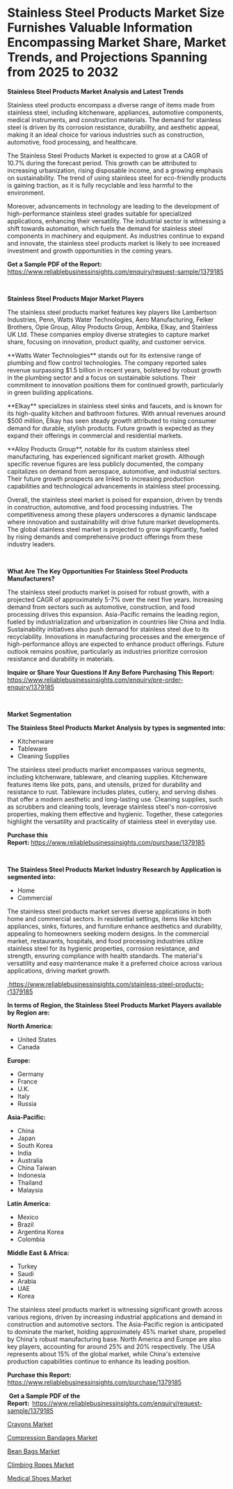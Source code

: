 <p><h1>Stainless Steel Products Market Size Furnishes Valuable Information Encompassing Market Share, Market Trends, and Projections Spanning from 2025 to 2032</h1></p><p><strong>Stainless Steel Products Market Analysis and Latest Trends</strong></p>
<p><p>Stainless steel products encompass a diverse range of items made from stainless steel, including kitchenware, appliances, automotive components, medical instruments, and construction materials. The demand for stainless steel is driven by its corrosion resistance, durability, and aesthetic appeal, making it an ideal choice for various industries such as construction, automotive, food processing, and healthcare.</p><p>The Stainless Steel Products Market is expected to grow at a CAGR of 10.7% during the forecast period. This growth can be attributed to increasing urbanization, rising disposable income, and a growing emphasis on sustainability. The trend of using stainless steel for eco-friendly products is gaining traction, as it is fully recyclable and less harmful to the environment.</p><p>Moreover, advancements in technology are leading to the development of high-performance stainless steel grades suitable for specialized applications, enhancing their versatility. The industrial sector is witnessing a shift towards automation, which fuels the demand for stainless steel components in machinery and equipment. As industries continue to expand and innovate, the stainless steel products market is likely to see increased investment and growth opportunities in the coming years.</p></p>
<p><strong>Get a Sample PDF of the Report:&nbsp;</strong> <a href="https://www.reliablebusinessinsights.com/enquiry/request-sample/1379185?utm_campaign=1106&utm_medium=2&utm_source=Github&utm_content=ia&utm_term=04042025&utm_id=stainless-steel-products">https://www.reliablebusinessinsights.com/enquiry/request-sample/1379185</a></p>
<p>&nbsp;</p>
<p><strong>Stainless Steel Products Major Market Players</strong></p>
<p><p>The stainless steel products market features key players like Lambertson Industries, Penn, Watts Water Technologies, Aero Manufacturing, Felker Brothers, Opie Group, Alloy Products Group, Ambika, Elkay, and Stainless UK Ltd. These companies employ diverse strategies to capture market share, focusing on innovation, product quality, and customer service.</p><p>**Watts Water Technologies** stands out for its extensive range of plumbing and flow control technologies. The company reported sales revenue surpassing $1.5 billion in recent years, bolstered by robust growth in the plumbing sector and a focus on sustainable solutions. Their commitment to innovation positions them for continued growth, particularly in green building applications.</p><p>**Elkay** specializes in stainless steel sinks and faucets, and is known for its high-quality kitchen and bathroom fixtures. With annual revenues around $500 million, Elkay has seen steady growth attributed to rising consumer demand for durable, stylish products. Future growth is expected as they expand their offerings in commercial and residential markets.</p><p>**Alloy Products Group**, notable for its custom stainless steel manufacturing, has experienced significant market growth. Although specific revenue figures are less publicly documented, the company capitalizes on demand from aerospace, automotive, and industrial sectors. Their future growth prospects are linked to increasing production capabilities and technological advancements in stainless steel processing.</p><p>Overall, the stainless steel market is poised for expansion, driven by trends in construction, automotive, and food processing industries. The competitiveness among these players underscores a dynamic landscape where innovation and sustainability will drive future market developments. The global stainless steel market is projected to grow significantly, fueled by rising demands and comprehensive product offerings from these industry leaders.</p></p>
<p>&nbsp;</p>
<p><strong>What Are The Key Opportunities For Stainless Steel Products Manufacturers?</strong></p>
<p><p>The stainless steel products market is poised for robust growth, with a projected CAGR of approximately 5-7% over the next five years. Increasing demand from sectors such as automotive, construction, and food processing drives this expansion. Asia-Pacific remains the leading region, fueled by industrialization and urbanization in countries like China and India. Sustainability initiatives also push demand for stainless steel due to its recyclability. Innovations in manufacturing processes and the emergence of high-performance alloys are expected to enhance product offerings. Future outlook remains positive, particularly as industries prioritize corrosion resistance and durability in materials.</p></p>
<p><strong>Inquire or Share Your Questions If Any Before Purchasing This Report:</strong> <a href="https://www.reliablebusinessinsights.com/enquiry/pre-order-enquiry/1379185?utm_campaign=1106&utm_medium=2&utm_source=Github&utm_content=ia&utm_term=04042025&utm_id=stainless-steel-products">https://www.reliablebusinessinsights.com/enquiry/pre-order-enquiry/1379185</a></p>
<p>&nbsp;</p>
<p><strong>Market Segmentation</strong></p>
<p><strong>The Stainless Steel Products Market Analysis by types is segmented into:</strong></p>
<p><ul><li>Kitchenware</li><li>Tableware</li><li>Cleaning Supplies</li></ul></p>
<p><p>The stainless steel products market encompasses various segments, including kitchenware, tableware, and cleaning supplies. Kitchenware features items like pots, pans, and utensils, prized for durability and resistance to rust. Tableware includes plates, cutlery, and serving dishes that offer a modern aesthetic and long-lasting use. Cleaning supplies, such as scrubbers and cleaning tools, leverage stainless steel's non-corrosive properties, making them effective and hygienic. Together, these categories highlight the versatility and practicality of stainless steel in everyday use.</p></p>
<p><strong>Purchase this Report:&nbsp;</strong><a href="https://www.reliablebusinessinsights.com/purchase/1379185?utm_campaign=1106&utm_medium=2&utm_source=Github&utm_content=ia&utm_term=04042025&utm_id=stainless-steel-products">https://www.reliablebusinessinsights.com/purchase/1379185</a></p>
<p>&nbsp;</p>
<p><strong>The Stainless Steel Products Market Industry Research by Application is segmented into:</strong></p>
<p><ul><li>Home</li><li>Commercial</li></ul></p>
<p><p>The stainless steel products market serves diverse applications in both home and commercial sectors. In residential settings, items like kitchen appliances, sinks, fixtures, and furniture enhance aesthetics and durability, appealing to homeowners seeking modern designs. In the commercial market, restaurants, hospitals, and food processing industries utilize stainless steel for its hygienic properties, corrosion resistance, and strength, ensuring compliance with health standards. The material's versatility and easy maintenance make it a preferred choice across various applications, driving market growth.</p></p>
<p><a href="https://www.reliablebusinessinsights.com/stainless-steel-products-r1379185?utm_campaign=1106&utm_medium=2&utm_source=Github&utm_content=ia&utm_term=04042025&utm_id=stainless-steel-products">&nbsp;https://www.reliablebusinessinsights.com/stainless-steel-products-r1379185</a></p>
<p><strong>In terms of Region, the Stainless Steel Products Market Players available by Region are:</strong></p>
<p>
    <p> <strong> North America: </strong>
        <ul>
            <li>United States</li>
            <li>Canada</li>
        </ul>
        </p> 
    <p> <strong> Europe: </strong>
        <ul>
            <li>Germany</li>
            <li>France</li>
            <li>U.K.</li>
            <li>Italy</li>
            <li>Russia</li>
        </ul>
        </p> 
    <p> <strong> Asia-Pacific: </strong>
        <ul>
            <li>China</li>
            <li>Japan</li>
            <li>South Korea</li>
            <li>India</li>
            <li>Australia</li>
            <li>China Taiwan</li>
            <li>Indonesia</li>
            <li>Thailand</li>
            <li>Malaysia</li>
        </ul>
        </p> 
    <p> <strong> Latin America: </strong>
        <ul>
            <li>Mexico</li>
            <li>Brazil</li>
            <li>Argentina Korea</li>
            <li>Colombia</li>
        </ul>
        </p> 
    <p> <strong> Middle East & Africa: </strong>
        <ul>
            <li>Turkey</li>
            <li>Saudi</li>
            <li>Arabia</li>
            <li>UAE</li>
            <li>Korea</li>
        </ul>
    </p>
    </p>
<p><p>The stainless steel products market is witnessing significant growth across various regions, driven by increasing industrial applications and demand in construction and automotive sectors. The Asia-Pacific region is anticipated to dominate the market, holding approximately 45% market share, propelled by China's robust manufacturing base. North America and Europe are also key players, accounting for around 25% and 20% respectively. The USA represents about 15% of the global market, while China's extensive production capabilities continue to enhance its leading position.</p></p>
<p><strong>Purchase this Report: </strong><a href="https://www.reliablebusinessinsights.com/purchase/1379185?utm_campaign=1106&utm_medium=2&utm_source=Github&utm_content=ia&utm_term=04042025&utm_id=stainless-steel-products">https://www.reliablebusinessinsights.com/purchase/1379185</a></p>
<p>&nbsp;<strong>Get a Sample PDF of the Report:&nbsp;&nbsp;</strong><a href="https://www.reliablebusinessinsights.com/enquiry/request-sample/1379185?utm_campaign=1106&utm_medium=2&utm_source=Github&utm_content=ia&utm_term=04042025&utm_id=stainless-steel-products">https://www.reliablebusinessinsights.com/enquiry/request-sample/1379185</a></p>
<p><strong></strong></p>
<p><p><a href="https://github.com/kaforarvero/Market-Research-Report-List-1/blob/main/crayons-market.md?utm_campaign=1106&utm_medium=2&utm_source=Github&utm_content=ia&utm_term=04042025&utm_id=stainless-steel-products">Crayons Market</a></p><p><a href="https://github.com/berkemiars2j/Market-Research-Report-List-1/blob/main/compression-bandages-market.md?utm_campaign=1106&utm_medium=2&utm_source=Github&utm_content=ia&utm_term=04042025&utm_id=stainless-steel-products">Compression Bandages Market</a></p><p><a href="https://github.com/variothonia/Market-Research-Report-List-1/blob/main/bean-bags-market.md?utm_campaign=1106&utm_medium=2&utm_source=Github&utm_content=ia&utm_term=04042025&utm_id=stainless-steel-products">Bean Bags Market</a></p><p><a href="https://github.com/hutchkloor4x/Market-Research-Report-List-1/blob/main/climbing-ropes-market.md?utm_campaign=1106&utm_medium=2&utm_source=Github&utm_content=ia&utm_term=04042025&utm_id=stainless-steel-products">Climbing Ropes Market</a></p><p><a href="https://github.com/djihencygnel74/Market-Research-Report-List-1/blob/main/medical-shoes-market.md?utm_campaign=1106&utm_medium=2&utm_source=Github&utm_content=ia&utm_term=04042025&utm_id=stainless-steel-products">Medical Shoes Market</a></p></p>